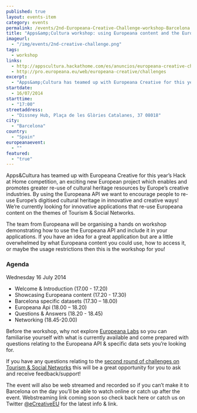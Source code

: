 ```yaml
---
published: true
layout: events-item
category: events
permalink: /events/2nd-Europeana-Creative-Challenge-workshop-Barcelona
title: "Apps&amp;Cultura workshop: using Europeana content and the Europeana API"
imageurl: 
  - "/img/events/2nd-creative-challenge.png"
tags: 
  - workshop
links:
  - http://appscultura.hackathome.com/es/anuncios/europeana-creative-challenge/
  - http://pro.europeana.eu/web/europeana-creative/challenges
excerpt:
  - "Apps&amp;Cultura has teamed up with Europeana Creative for this year’s Hack at Home competition and the second round of the Europeana Creative Challenges. In this workshop the team from Europeana will be organising a hands on workshop demonstrating how to use the Europeana API and include it into your applications."
startdate:
  - 16/07/2014
starttime:
  - "17:00"
streetaddress:
  - "Dissney Hub, Plaça de les Glòries Catalanes, 37 08018"
city:
  - "Barcelona"
country:
  - "Spain"
europeanaevent:
  - ""
featured:
  - "true"
---
```


Apps&Cultura has teamed up with Europeana Creative for this year’s Hack at Home competition, an exciting new European project which enables and promotes greater re-use of cultural heritage resources by Europe’s creative industries.  By using the Europeana API we want to encourage people to re-use Europe’s digitised cultural heritage in innovative and creative ways! We’re currently looking for innovative applications that re-use Europeana content on the themes of Tourism & Social Networks.

The team from Europeana will be organising a hands on workshop demonstrating how to use the Europeana API and include it in your applications. If you have an idea for a great application but are a little overwhelmed by what Europeana content you could use, how to access it, or maybe the usage restrictions then this is the workshop for you!

### Agenda
Wednesday 16 July 2014
- Welcome & Introduction (17.00 - 17.20)
- Showcasing Europeana content (17.20 - 17.30)
- Barcelona specific datasets (17.30 – 18.00)
- Europeana Api (18.00 – 18.20)
- Questions & Answers (18.20 - 18.45)
- Networking (18.45-20.00)

Before the workshop, why not explore [Europeana Labs](/) so you can familiarise yourself with what is currently available and come prepared with questions relating to the Europeana API & specific data sets you’re looking for. 

If you have any questions relating to the [second round of challenges on Tourism & Social Networks](http://ecreativechallenges2014.istart.org/) this will be a great opportunity for you to ask and receive feedback/support!
 
The event will also be web streamed and recorded so if you can’t make it to Barcelona on the day you’ll be able to watch online or catch up after the event. Webstreaming link coming soon so check back here or catch us on Twitter [@eCreativeEU](https://twitter.com/eCreativeEU) for the latest info & link.

